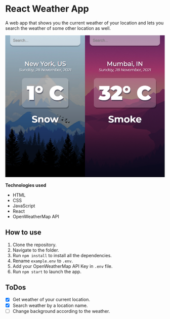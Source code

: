 # **React Weather App**

A web app that shows you the current weather of your location and lets you search the weather of some other location as well.

!["Sample Image"](./sample.png)

**Technologies used**

-   HTML
-   CSS
-   JavaScript
-   React
-   OpenWeatherMap API

## **How to use**

1. Clone the repository.
2. Navigate to the folder.
3. Run `npm install` to install all the dependencies.
4. Rename `example.env` to `.env`.
5. Add your OpenWeatherMap API Key in `.env` file.
6. Run `npm start` to launch the app.

## **ToDos**

-   [x] Get weather of your current location.
-   [x] Search weather by a location name.
-   [ ] Change background according to the weather.
